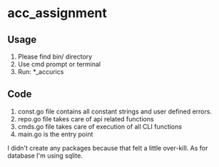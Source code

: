 # acc_assignment

## Usage
1. Please find bin/ directory
2. Use cmd prompt or terminal
3. Run:
*_accurics

## Code
1. const.go file contains all constant strings and user defined errors.
2. repo.go file takes care of api related functions
3. cmds.go file takes care of execution of all CLI functions
4. main.go is the entry point

I didn't create any packages because that felt a little over-kill. As for database I'm using sqlite.
